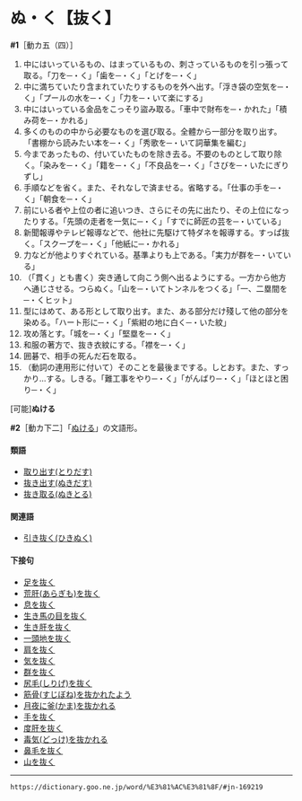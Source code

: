 # ぬ・く【抜く】
**\#1**［動カ五（四）］

1.  中にはいっているもの、はまっているもの、刺さっているものを引っ張って取る。「刀を─・く」「歯を─・く」「とげを─・く」
2.  中に満ちていたり含まれていたりするものを外へ出す。「浮き袋の空気を─・く」「プールの水を─・く」「力を─・いて楽にする」
3.  中にはいっている金品をこっそり盜み取る。「車中で財布を─・かれた」「積み荷を─・かれる」
4.  多くのものの中から必要なものを選び取る。全體から一部分を取り出す。「書棚から読みたい本を─・く」「秀歌を─・いて詞華集を編む」
5.  今まであったもの、付いていたものを除き去る。不要のものとして取り除く。「染みを─・く」「籍を─・く」「不良品を─・く」「さびを─・いたにぎりずし」
6.  手順などを省く。また、それなしで済ませる。省略する。「仕事の手を─・く」「朝食を─・く」
7.  前にいる者や上位の者に追いつき、さらにその先に出たり、その上位になったりする。「先頭の走者を一気に─・く」「すでに師匠の芸を─・いている」
8.  新聞報導やテレビ報導などで、他社に先駆けて特ダネを報導する。すっぱ抜く。「スクープを─・く」「他紙に─・かれる」
9.  力などが他よりすぐれている。基準よりも上である。「実力が群を─・いている」
10.  （「貫く」とも書く）突き通して向こう側へ出るようにする。一方から他方へ通じさせる。つらぬく。「山を─・いてトンネルをつくる」「一、二塁間を─・くヒット」
11.  型にはめて、ある形として取り出す。また、ある部分だけ殘して他の部分を染める。「ハート形に─・く」「紫紺の地に白く─・いた紋」
12.  攻め落とす。「城を─・く」「堅塁を─・く」
13.  和服の著方で、抜き衣紋にする。「襟を─・く」
14.  囲碁で、相手の死んだ石を取る。
15.  （動詞の連用形に付いて）そのことを最後までする。しとおす。また、すっかり…する。しきる。「難工事をやり─・く」「がんばり─・く」「ほとほと困り─・く」
    

\[可能\]**ぬける**

**\#2**［動カ下二］「[ぬける](https://dictionary.goo.ne.jp/word/%E6%8A%9C%E3%81%91%E3%82%8B/#jn-169282)」の文語形。

#### 類語

-   [取り出す(とりだす)](https://dictionary.goo.ne.jp/word/%E5%8F%96%E5%87%BA%E3%81%99/#jn-161203)
-   [抜き出す(ぬきだす)](https://dictionary.goo.ne.jp/word/%E6%8A%9C%E5%87%BA%E3%81%99/#jn-169188)
-   [抜き取る(ぬきとる)](https://dictionary.goo.ne.jp/word/%E6%8A%9C%E5%8F%96%E3%82%8B/#jn-169202)

#### 関連語

-   [引き抜く(ひきぬく)](https://dictionary.goo.ne.jp/word/%E5%BC%95%E6%8A%9C%E3%81%8F/#jn-183843)

#### 下接句

-   [足を抜く](https://dictionary.goo.ne.jp/word/%E8%B6%B3%E3%82%92%E6%8A%9C%E3%81%8F/#jn-3663)
-   [荒肝(あらぎも)を抜く](https://dictionary.goo.ne.jp/word/%E8%8D%92%E8%82%9D%E3%82%92%E6%8A%9C%E3%81%8F/#jn-7119)
-   [息を抜く](https://dictionary.goo.ne.jp/word/%E6%81%AF%E3%82%92%E6%8A%9C%E3%81%8F/#jn-10279)
-   [生き馬の目を抜く](https://dictionary.goo.ne.jp/word/%E7%94%9F%E3%81%8D%E9%A6%AC%E3%81%AE%E7%9B%AE%E3%82%92%E6%8A%9C%E3%81%8F/#jn-10324)
-   [生き肝を抜く](https://dictionary.goo.ne.jp/word/%E7%94%9F%E3%81%8D%E8%82%9D%E3%82%92%E6%8A%9C%E3%81%8F/#jn-10354)
-   [一頭地を抜く](https://dictionary.goo.ne.jp/word/%E4%B8%80%E9%A0%AD%E5%9C%B0%E3%82%92%E6%8A%9C%E3%81%8F/#jn-13575)
-   [肩を抜く](https://dictionary.goo.ne.jp/word/%E8%82%A9%E3%82%92%E6%8A%9C%E3%81%8F/#jn-41626)
-   [気を抜く](https://dictionary.goo.ne.jp/word/%E6%B0%97%E3%82%92%E6%8A%9C%E3%81%8F/#jn-50139)
-   [群を抜く](https://dictionary.goo.ne.jp/word/%E7%BE%A4%E3%82%92%E6%8A%9C%E3%81%8F/#jn-65441)
-   [尻毛(しりげ)を抜く](https://dictionary.goo.ne.jp/word/%E5%B0%BB%E6%AF%9B%E3%82%92%E6%8A%9C%E3%81%8F/#jn-112525)
-   [筋骨(すじぼね)を抜かれたよう](https://dictionary.goo.ne.jp/word/%E7%AD%8B%E9%AA%A8%E3%82%92%E6%8A%9C%E3%81%8B%E3%82%8C%E3%81%9F%E3%82%88%E3%81%86/#jn-118240)
-   [月夜に釜(かま)を抜かれる](https://dictionary.goo.ne.jp/word/%E6%9C%88%E5%A4%9C%E3%81%AB%E9%87%9C%E3%82%92%E6%8A%9C%E3%81%8B%E3%82%8C%E3%82%8B/#jn-147019)
-   [手を抜く](https://dictionary.goo.ne.jp/word/%E6%89%8B%E3%82%92%E6%8A%9C%E3%81%8F/#jn-148925)
-   [度肝を抜く](https://dictionary.goo.ne.jp/word/%E5%BA%A6%E8%82%9D%E3%82%92%E6%8A%9C%E3%81%8F/#jn-157745)
-   [毒気(どっけ)を抜かれる](https://dictionary.goo.ne.jp/word/%E6%AF%92%E6%B0%97%E3%82%92%E6%8A%9C%E3%81%8B%E3%82%8C%E3%82%8B/#jn-157937)
-   [鼻毛を抜く](https://dictionary.goo.ne.jp/word/%E9%BC%BB%E6%AF%9B%E3%82%92%E6%8A%9C%E3%81%8F/#jn-178282)
-   [山を抜く](https://dictionary.goo.ne.jp/word/%E5%B1%B1%E3%82%92%E6%8A%9C%E3%81%8F/#jn-222582)

---
`https://dictionary.goo.ne.jp/word/%E3%81%AC%E3%81%8F/#jn-169219`